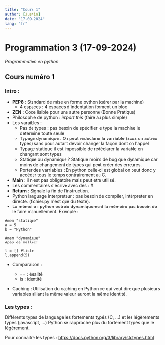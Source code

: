 ```yaml
---
title: "Cours 1"
author: [Justin]
date: "17-09-2024"
lang: "fr"
---
```

# Programmation 3 (17-09-2024)
*Programmation en python*

## Cours numéro 1

### Intro :
- **PEP8** : Standard de mise en forme python (gérer par la machine)
    - 4 espaces : 4 espaces d'indentation forment un bloc
- **ZEN** : Code lisible pour une autre personne (Bonne Pratique)
- Philosophie de python : *import this* (faire au plus simple)
- Les varaibles : 
    - Pas de types : pas besoin de spécifier le type la machine le determine toute seule
    - Typage dynamique : On peut redeclarer la varriable (sous un autres types) sans pour autant devoir changer la façon dont on l'appel
    - Typage statique il est impossible de redéclarer la variable en changant sont types
    - Statique ou dynamique ? Statique moins de bug que dynamique car moins de changement de types qui peut créer des erreures.
    - Porter des varriables : En python celle-ci est global on peut donc y accéder tous le temps contrairement au C.
- **Main** : il n'est pas obligatoire mais peut etre utilisé.
- Les commentaires s'écrive avec des : *#*
- **Return** : Signale la fin de l'instruction.
- Python language interpreteur : pas besoin de compiler, intérpreter en directe. (fichier.py n'est que du texte).
- La mémoire : python octroie dynamiquement la mémoire pas besoin de le faire manuellement. Exemple : 
~~~
#mem "statique"
a = 5
b = "Python"

#mem "dynamique"
#pas de malloc!

l = [] #liste
l.append(5)
~~~
- Comparaison :
    - == : égalité
    - is : identité

- Caching : Utilisation du caching en Python ce qui veut dire que plusieurs variables aillant la même valeur auront la même identité.

### Les types :
Différents types de language les fortements typés (C, ...) et les légèrements typés (javascript, ...) Python se rapproche plus du fortement typés que le légèrement.

Pour connaitre les types : https://docs.python.org/3/library/stdtypes.html


